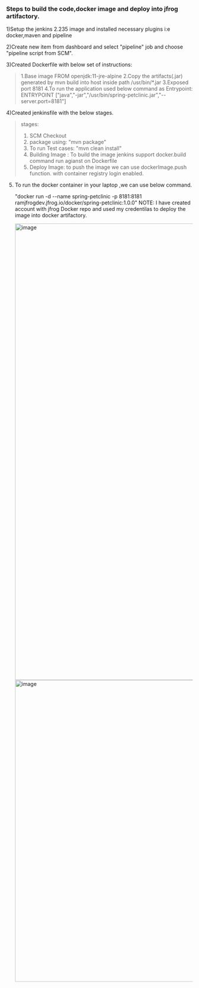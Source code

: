 ### Steps to build the code,docker image and deploy into jfrog artifactory. ###

1)Setup the jenkins 2.235 image and installed necessary plugins i:e docker,maven and pipeline

2)Create new item from dashboard and select "pipeline" job and choose "pipeline script from SCM".

3)Created Dockerfile with below set of instructions:
>1.Base image FROM openjdk:11-jre-alpine
>2.Copy the artifacts(.jar) generated by mvn build into host inside path /usr/bin/*.jar
>3.Exposed port 8181
>4.To run the application used below command as Entrypoint:
 ENTRYPOINT ["java","-jar","/usr/bin/spring-petclinic.jar","--server.port=8181"]

4)Created jenkinsfile with the below stages.
 > stages:
 >   1. SCM Checkout
 >   2. package using: "mvn package"
 >   3. To run Test cases: "mvn clean install"
 >   4. Building Image : To build the image jenkins support docker.build command run agianst on Dockerfile
 >   5. Deploy Image: to push the image we can use dockerImage.push function. with container registry login enabled.

5) To run the docker container in your laptop ,we can use below command.

   "docker run -d --name spring-petclinic -p 8181:8181  ramjfrogdev.jfrog.io/docker/spring-petclinic:1.0.0"
   NOTE: I have created account with jfrog Docker repo and used my credentilas to deploy the image into docker artifactory.
     
     <img width="1233" alt="image" src="https://user-images.githubusercontent.com/24789782/212741552-b9e1c55d-a7ff-45cd-b9fb-6f19cd6b47f4.png">


     <img width="815" alt="image" src="https://user-images.githubusercontent.com/24789782/212740962-c6d98340-9975-4c51-a5d9-467416929811.png">



